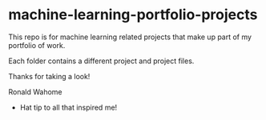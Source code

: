 # machine-learning-portfolio-projects

This repo is for machine learning related projects that make up part of my portfolio of work. 

Each folder contains a different project and project files.

Thanks for taking a look!

Ronald Wahome

* Hat tip to all that inspired me!